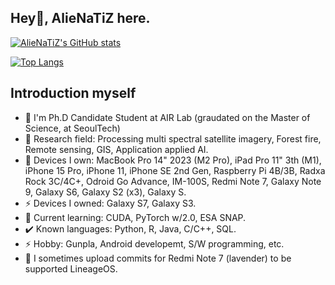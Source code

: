 ## Hey👋, AlieNaTiZ here.

[![AlieNaTiZ's GitHub stats](https://github-readme-stats.vercel.app/api?username=alienatiz&count_private=true&show_icons=true&theme=vue)](https://github.com/alienatiz)

[![Top Langs](https://github-readme-stats.vercel.app/api/top-langs/?username=alienatiz&langs_count=5&layout=compact&theme=vue)](https://github.com/alienatiz?tab=repositories)

<!--
<a href="https://github.com/anuraghazra/github-readme-stats">
  <img align="center" src="https://github-readme-stats.vercel.app/api/top-langs/?username=alienatiz&langs_count=10&layout=compact&cache_seconds=43200&locale=en&theme=dracula" />
</a>
-->

## Introduction myself

- 🔭 I'm Ph.D Candidate Student at AIR Lab (graudated on the Master of Science, at SeoulTech)
- 💬 Research field: Processing multi spectral satellite imagery, Forest fire, Remote sensing, GIS, Application applied AI.
- 📱 Devices I own: MacBook Pro 14" 2023 (M2 Pro), iPad Pro 11" 3th (M1), iPhone 15 Pro, iPhone 11, iPhone SE 2nd Gen, Raspberry Pi 4B/3B, Radxa Rock 3C/4C+, Odroid Go Advance, IM-100S, Redmi Note 7, Galaxy Note 9, Galaxy S6, Galaxy S2 (x3), Galaxy S.
- ⚡ Devices I owned: Galaxy S7, Galaxy S3.
- 🌱 Current learning: CUDA, PyTorch w/2.0, ESA SNAP.
- ✔️ Known languages: Python, R, Java, C/C++, SQL.
- ⚡ Hobby: Gunpla, Android developemt, S/W programming, etc.
- 🤔 I sometimes upload commits for Redmi Note 7 (lavender) to be supported LineageOS.

<!--
**alienatiz/alienatiz** is a ✨ _special_ ✨ repository because its `README.md` (this file) appears on your GitHub profile.

Here are some ideas to get you started:

- 🔭 I’m currently working on ...
- 🌱 I’m currently learning ...
- 👯 I’m looking to collaborate on ...
- 🤔 I’m looking for help with ...
- 💬 Ask me about ...
- 📫 How to reach me: ...
- 😄 Pronouns: ...
- ⚡ Fun fact: ...
-->

